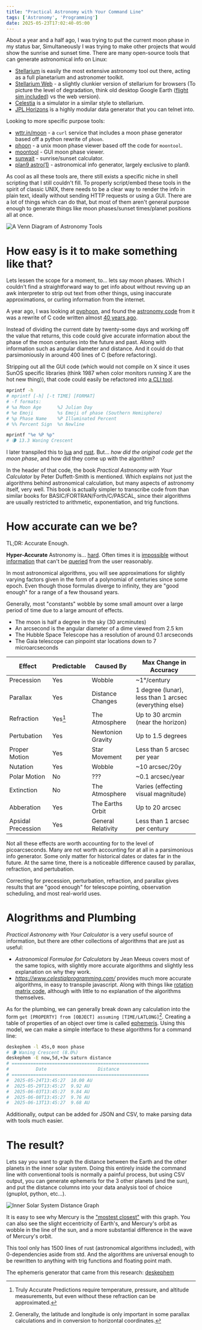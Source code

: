 ```yaml
---
title: "Practical Astronomy with Your Command Line"
tags: ['Astronomy', 'Programming']
date: 2025-05-23T17:02:40-05:00
---
```

About a year and a half ago, I was trying to put the current moon phase in my status bar, Simultaneously I was trying to make other projects that would show the sunrise and sunset time. There are many open-source tools that can generate astronomical info on Linux:

* [Stellarium](https://stellarium.org/) is easily the most extensive astronomy tool out there, acting as a full planetarium and astronomer toolkit.
* [Stellarium Web](https://stellarium-web.org/) - a slightly clunkier version of stellarium for browsers (To picture the level of degradation, think old desktop Google Earth ([flight sim included](https://www.tomsguide.com/how-to/google-earth-has-a-hidden-flight-simulator-heres-how-to-find-it)) vs the web version).
* [Celestia](https://celestiaproject.space/) is a simulator in a similar style to stellarium.
* [JPL Horizons](https://ssd.jpl.nasa.gov/horizons/) is a highly modular data generator that you can telnet into.

Looking to more specific purpose tools:

* [wttr.in/moon](https://wttr.in/moon) - a `curl` service that includes a moon phase generator based off a python rewrite of `phoon`.
* [phoon](https://acme.com/software/phoon/) - a unix moon phase viewer based off the code for `moontool`.
* [moontool](https://www.fourmilab.ch/moontoolw/moontool16.html) - GUI moon phase viewer.
* [sunwait](https://github.com/risacher/sunwait) - sunrise/sunset calculator.
* [plan9 astro(1)](https://9fans.github.io/plan9port/man/man1/astro.html) - astronomical info generator, largely exclusive to plan9.

As cool as all these tools are, there still exists a specific niche in shell scripting that I still couldn't fill. To properly script/embed these tools in the spirit of classic UNIX, there needs to be a clear way to render the info in plain text, ideally without sending HTTP requests or using a GUI. There are a lot of things which can do that, but most of them aren't general purpose enough to generate things like moon phases/sunset times/planet positions all at once.

![A Venn Diagram of Astronomy Tools](/graph/astro-tools-venn.png)

# How easy is it to make something like that?

Lets lessen the scope for a moment, to... lets say moon phases. Which I couldn't find a straightforward way to get info about without revving up an awk interpreter to strip out text from other things, using inaccurate approximations, or curling information from the internet.

A year ago, I was looking at [pyphoon](https://github.com/chubin/pyphoon),
and found the [astronomy code](https://github.com/chubin/pyphoon/blob/master/pyphoon/lib/astro.py) from it was a rewrite of C code written almost [40 years ago](https://www.fourmilab.ch/moontoolw/).

Instead of dividing the current date by twenty-some days and working off the value that returns, this code
could give accurate information about the phase of the moon centuries into the future and past. Along with
information such as angular diameter and distance. And it could do that parsimoniously in around 400 lines
of C (before refactoring).

Stripping out all the GUI code (which would not compile on X since it uses SunOS specific libraries (think
1987 when color monitors running X are the hot new thing)), that code could easily be refactored into [a CLI tool](https://github.com/oliverkwebb/moontool).

```sh
mprintf -h
# mprintf [-h] [-t TIME] [FORMAT]
# -f formats:
# %a Moon Age      %J Julian Day
# %e Emoji         %s Emoji of phase (Southern Hemisphere)
# %p Phase Name    %P Illuminated Percent
# %% Percent Sign  %n Newline

mprintf "%e %P %p"
# 🌘 13.3 Waning Crescent
```

I later transpiled this to [lua](https://github.com/oliverkwebb/moontool/tree/main/lua) and
[rust](https://github.com/oliverkwebb/moontool-rs). But... *how did the original code get the moon phase*,
and how did they come up with the algorithm?

In the header of that code, the book *Practical Astronomy with Your Calculator* by Peter Duffett-Smith is mentioned.
Which explains not just the algorithms behind astronomical calculation, but many aspects of astronomy itself, very well.
This book is actually simpler to transcribe code from than similar books for BASIC/FORTRAN/Forth/C/PASCAL,
since their algorithms are usually restricted to arithmetic, exponentiation, and trig functions.

# How accurate can we be?

TL;DR: Accurate Enough.

**Hyper-Accurate** Astronomy is... [hard](https://www.celestialprogramming.com/snippets/nutation2000a/nutation2000a.html).
Often times it is [impossible](https://en.wikipedia.org/wiki/Extinction_(astronomy)) without [information](https://en.wikipedia.org/wiki/Polar_motion)
that can't be [queried](https://www.news18.com/news/buzz/want-to-see-two-sunsets-in-the-same-evening-burj-khalifa-is-the-place-to-be-4132970.html)
from the user reasonably.

In most astronomical algorithms, you will see approximations for slightly varying factors given in the form of a
polynomial of centuries since some epoch. Even though those formulas diverge to infinity, they are "good enough"
for a range of a few thousand years.

Generally, most "constants" wobble by some small amount over a large period of time due to a large amount of effects.

* The moon is half a degree in the sky (30 arcminutes)
* An arcsecond is the angular diameter of a dime viewed from 2.5 km
* The Hubble Space Telescope has a resolution of around 0.1 arcseconds
* The Gaia telescope can pinpoint star locations down to 7 microarcseconds

| Effect             | Predictable | Caused By          | Max Change in Accuracy                                    |
| ------------------ | ----------- | ------------------ | --------------------------------------------------------- |
| Precession         | Yes         | Wobble             | ~1°/century                                               |
| Parallax           | Yes         | Distance Changes   | 1 degree (lunar), less than 1 arcsec (everything else)    |
| Refraction         | Yes[^1]     | The Atmosphere     | Up to 30 arcmin (near the horizon)                        |
| Pertubation        | Yes         | Newtonion Gravity  | Up to 1.5 degrees                                         |
| Proper Motion      | Yes         | Star Movement      | Less than 5 arcsec per year                               |
| Nutation           | Yes         | Wobble             | ~10 arcsec/20y                                            |
| Polar Motion       | No          | ???                | ~0.1 arcsec/year                                          |
| Extinction         | No          | The Atmosphere     | Varies (effecting visual magnitude)                       |
| Abberation         | Yes         | The Earths Orbit   | Up to 20 arcsec                                           |
| Apsidal Precession | Yes         | General Relativity | Less than 1 arcsec per century                            |

Not all these effects are worth accounting for to the level of picoarcseconds. Many are not worth accounting for at all in a
parsimonious info generator. Some only matter for historical dates or dates far in the future. At the same time,
there is a noticeable difference caused by parallax, refraction, and pertubation.

Correcting for precession, perturbation, refraction, and parallax gives results that are "good enough" for telescope pointing,
observation scheduling, and most real-world uses.

[^1]: Truly Accurate Predictions require temperature, pressure, and altitude measurements, but even without these refraction can be approximated.

# Alogrithms and Plumbing

*Practical Astronomy with Your Calculator* is a very useful source of information, but there are other
collections of algorithms that are just as useful:

* *Astronomical Formulae for Calculators* by Jean Meeus covers most of the same topics, with slightly more accurate algorithms and slightly less
explanation on why they work.
* *https://www.celestialprogramming.com/* provides much more accurate algorithms, in easy to transpile javascript. Along with things like [rotation matrix code](https://www.celestialprogramming.com/snippets/rotationmatrix.html), although with little to no explanation of the algorithms themselves.

As for the plumbing, we can generally break down any calculation into the form `get [PROPERTY] from [OBJECT] assuming [TIME/LATLONG]`[^2].
Creating a table of properties of an object over time is called [ephemeris](https://en.wikipedia.org/wiki/Ephemeris).
Using this model, we can make a simple interface to these algorithms for a command line:

```sh
deskephem -l 45s,0 moon phase
# 🌘 Waning Crescent (8.0%)
deskephem -E now,5d,+3w saturn distance
# ===================================================
#          Date                   Distance           
# ===================================================
#  2025-05-24T13:45:27  10.00 AU                     
#  2025-05-29T13:45:27  9.92 AU                      
#  2025-06-03T13:45:27  9.84 AU                      
#  2025-06-08T13:45:27  9.76 AU                      
#  2025-06-13T13:45:27  9.68 AU   
```

Additionally, output can be added for JSON and CSV, to make parsing data with tools much easier.

# The result?

Lets say you want to graph the distance between the Earth and the other planets in the inner solar system.
Doing this entirely inside the command line with conventional tools is normally a painful process, but using
CSV output, you can generate ephemeris for the 3 other planets (and the sun), and put the distance columns
into your data analysis tool of choice (gnuplot, python, etc...).

![Inner Solar System Distance Graph](/graph/SMVm.png)

It is easy to see why Mercury is the ["mostest closest"](https://laughingsquid.com/mercury-is-mostest-closest-planet-to-earth/) with this graph. You can also see the slight eccentricity of Earth's, and Mercury's orbit as wobble in the line of the sun, and a more substantial difference in the wave of Mercury's orbit.

This tool only has 1500 lines of rust (astronomical algorithms included), with 0-dependencies aside from std.
And the algorithms are universal enough to be rewritten to anything with trig functions and floating point math.

The ephemeris generator that came from this research: [deskephem](https://github.com/oliverkwebb/deskephem)

[^2]: Generally, the latitude and longitude is only important in some parallax calculations and in conversion to horizontal coordinates.

